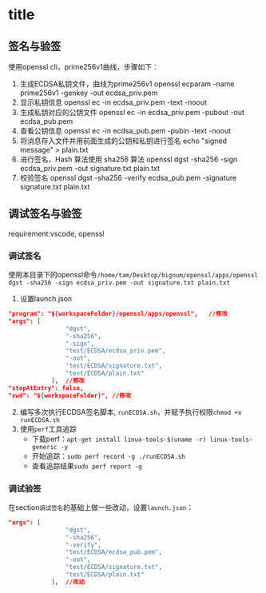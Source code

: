 # title

## 签名与验签
使用openssl cli，prime256v1曲线，步骤如下：
1. 生成ECDSA私钥文件，曲线为prime256v1
openssl ecparam -name prime256v1 -genkey -out ecdsa_priv.pem
2. 显示私钥信息
openssl ec -in ecdsa_priv.pem -text -noout
3. 生成私钥对应的公钥文件
openssl ec -in ecdsa_priv.pem -pubout -out ecdsa_pub.pem
4. 查看公钥信息
openssl ec -in ecdsa_pub.pem -pubin -text -noout
5. 将消息存入文件并用前面生成的公钥和私钥进行签名
echo "signed message" > plain.txt
6. 进行签名，Hash 算法使用 sha256 算法
openssl dgst -sha256 -sign ecdsa_priv.pem -out signature.txt plain.txt
7. 校验签名
openssl dgst -sha256 -verify ecdsa_pub.pem -signature signature.txt plain.txt

## 调试签名与验签
requirement:vscode, openssl

### 调试签名
使用本目录下的openssl命令`/home/tam/Desktop/bignum/openssl/apps/openssl dgst -sha256 -sign ecdsa_priv.pem -out signature.txt plain.txt`
1. 设置launch.json
```json
"program": "${workspaceFolder}/openssl/apps/openssl",	//修改
"args": [
				"dgst",
				"-sha256",
				"-sign",
				"test/ECDSA/ecdsa_priv.pem",
				"-out",
				"test/ECDSA/signature.txt",
				"test/ECDSA/plain.txt"
			],	//修改
"stopAtEntry": false,
"cwd": "${workspaceFolder}", //修改
```
2. 编写多次执行ECDSA签名脚本, `runECDSA.sh`，并赋予执行权限`chmod +x runECDSA.sh`
3. 使用`perf`工具追踪
   - 下载perf：`apt-get install linux-tools-$(uname -r) linux-tools-generic -y`
   - 开始追踪：`sudo perf record -g ./runECDSA.sh`
   - 查看追踪结果`sudo perf report -g`

### 调试验签
在section`调试签名`的基础上做一些改动，设置`launch.json`：
```json
"args": [
				"dgst",
				"-sha256",
				"-verify",
				"test/ECDSA/ecdsa_pub.pem",
				"-out",
				"test/ECDSA/signature.txt",
				"test/ECDSA/plain.txt"
			],	//改动
```
